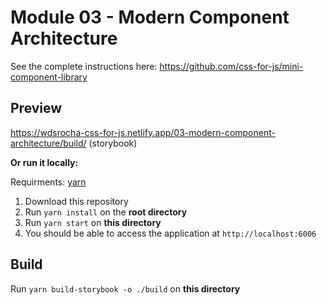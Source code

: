 # Module 03 - Modern Component Architecture

See the complete instructions here: <https://github.com/css-for-js/mini-component-library>

## Preview

<https://wdsrocha-css-for-js.netlify.app/03-modern-component-architecture/build/> (storybook)

**Or run it locally:**

Requirments: [yarn](https://classic.yarnpkg.com/en/docs/install)

1. Download this repository
2. Run `yarn install` on the **root directory**
3. Run `yarn start` on **this directory**
4. You should be able to access the application at `http://localhost:6006`

## Build

Run `yarn build-storybook -o ./build` on **this directory**
